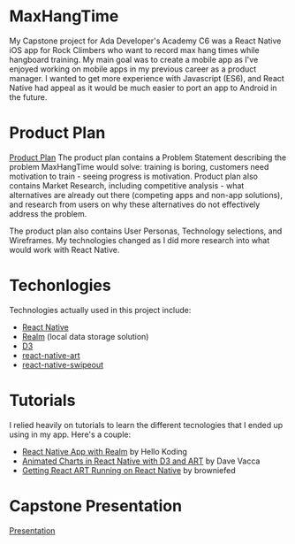 # MaxHangTime
My Capstone project for Ada Developer's Academy C6 was a React Native iOS app for Rock Climbers who want to record max hang times while hangboard training. My main goal was to create a mobile app as I've enjoyed working on mobile apps in my previous career as a product manager. I wanted to get more experience with Javascript (ES6), and React Native had appeal as it would be much easier to port an app to Android in the future. 

# Product Plan 
[Product Plan](https://gist.github.com/wordkarin/4427e9ed8ef2643698635147efd2da3c)
The product plan contains a Problem Statement describing the problem MaxHangTime would solve: training is boring, customers need motivation to train - seeing progress is motivation. Product plan also contains Market Research, including competitive analysis - what alternatives are already out there (competing apps and non-app solutions), and research from users on why these alternatives do not effectively address the problem.

The product plan also contains User Personas, Technology selections, and Wireframes. My technologies changed as I did more research into what would work with React Native.

# Techonlogies 
Technologies actually used in this project include: 
* [React Native](https://facebook.github.io/react-native/) 
* [Realm](https://realm.io/docs/javascript/latest/index.html) (local data storage solution) 
* [D3](https://github.com/d3/) 
* [react-native-art](https://github.com/facebook/react-native/tree/master/Libraries/ART)
* [react-native-swipeout](https://github.com/dancormier/react-native-swipeout)

# Tutorials 
I relied heavily on tutorials to learn the different tecnologies that I ended up using in my app. Here's a couple: 
* [React Native App with Realm](https://hellokoding.com/todo-app-with-react-native-realm/) by Hello Koding
* [Animated Charts in React Native with D3 and ART](https://medium.com/the-react-native-log/animated-charts-in-react-native-using-d3-and-art-21cd9ccf6c58) by Dave Vacca 
* [Getting React ART Running on React Native](http://browniefed.com/blog/getting-react-art-running-on-react-native/) by browniefed

# Capstone Presentation 
[Presentation](https://docs.google.com/presentation/d/17-q_0_zyIeWaV5bHBk_OxrcOtsb1ELCitjMBQ5L-5Vw/edit?usp=sharing) 

